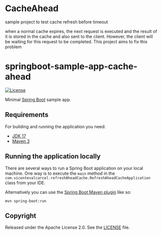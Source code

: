 # CacheAhead


sample project to test cache refresh before timeout

when a normal cache expires, the next request is executed and the result of it is stored in the cache and also sent to the client. However, the client will be waiting for this request to be completed. This project aims to fix this problem



# springboot-sample-app-cache-ahead

[//]: # ([![Build Status]&#40;https://travis-ci.org/codecentric/springboot-sample-app.svg?branch=master&#41;]&#40;https://travis-ci.org/vicval/CacheAhead&#41;)

[//]: # ([![Coverage Status]&#40;https://coveralls.io/repos/github/codecentric/springboot-sample-app/badge.svg?branch=master&#41;]&#40;https://coveralls.io/github/codecentric/springboot-sample-app?branch=master&#41;)
[![License](http://img.shields.io/:license-apache-blue.svg)](http://www.apache.org/licenses/LICENSE-2.0.html)

Minimal [Spring Boot](http://projects.spring.io/spring-boot/) sample app.

## Requirements

For building and running the application you need:

[//]: # (- [JDK 17]&#40;http://www.oracle.com/technetwork/java/javase/downloads/jdk8-downloads-2133151.html&#41;)
- [JDK 17](https://www.oracle.com/java/technologies/downloads/#java17)
- [Maven 3](https://maven.apache.org)

## Running the application locally

There are several ways to run a Spring Boot application on your local machine. One way is to execute the `main` method in the `com.vicentevalcarcel.refreshAheadCache.RefreshAheadCacheApplication` class from your IDE.

Alternatively you can use the [Spring Boot Maven plugin](https://docs.spring.io/spring-boot/docs/current/reference/html/build-tool-plugins-maven-plugin.html) like so:

```shell
mvn spring-boot:run
```

## Copyright

Released under the Apache License 2.0. See the [LICENSE](https://github.com/codecentric/springboot-sample-app/blob/master/LICENSE) file.